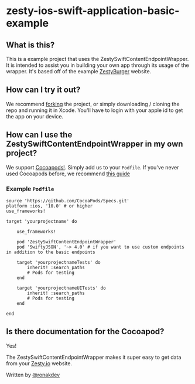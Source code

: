 # zesty-ios-swift-application-basic-example

## What is this?
This is a example project that uses the ZestySwiftContentEndpointWrapper. It is intended to assist you in building your own app through its usage of the wrapper. It's based off of the example [ZestyBurger](http://burger.zesty.site) website. 

## How can I try it out?
We recommend [forking](https://github.com/zesty-ios-swift-application-basic-example/fork) the project, or simply downloading /  cloning the repo and running it in Xcode. You'll have to login with your apple id to get the app on your device.

## How can I use the ZestySwiftContentEndpointWrapper in my own project?
We support [Cocoapods!](https://cocoapods.org). Simply add us to your `Podfile`. If you've never used Cocoapods before, we recommend [this guide](https://guides.cocoapods.org/using/using-cocoapods)

### Example `Podfile`

    source 'https://github.com/CocoaPods/Specs.git'
    platform :ios, '10.0' # or higher
    use_frameworks!

    target 'yourprojectname' do

        use_frameworks!

        pod 'ZestySwiftContentEndpointWrapper'
        pod 'SwiftyJSON', '~> 4.0' # if you want to use custom endpoints in addition to the basic endpoints

        target 'yourprojectnameTests' do
            inherit! :search_paths
            # Pods for testing
        end

        target 'yourprojectnameUITests' do
            inherit! :search_paths
            # Pods for testing
        end

    end

## Is there documentation for the Cocoapod?
Yes! 

The ZestySwiftContentEndpointWrapper makes it super easy to get data from your [Zesty.io](https://zesty.io) website.


Written by [@ronakdev](https://github.ronakshah.net)
